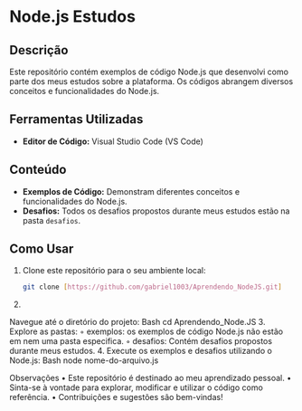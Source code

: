 
# Node.js Estudos

## Descrição

Este repositório contém exemplos de código Node.js que desenvolvi como parte dos meus estudos sobre a plataforma. Os códigos abrangem diversos conceitos e funcionalidades do Node.js.

## Ferramentas Utilizadas

* **Editor de Código:** Visual Studio Code (VS Code)

## Conteúdo

* **Exemplos de Código:** Demonstram diferentes conceitos e funcionalidades do Node.js.
* **Desafios:** Todos os desafios propostos durante meus estudos estão na pasta `desafios`.

## Como Usar

1. Clone este repositório para o seu ambiente local:

   ```bash
   git clone [https://github.com/gabriel1003/Aprendendo_NodeJS.git]
2. 
Navegue até o diretório do projeto:
Bash
cd Aprendendo_Node.JS
3. 
Explore as pastas:
◦ exemplos: os exemplos de código Node.js não estão em nem uma pasta especifica.
◦ desafios: Contém desafios propostos durante meus estudos.
4. 
Execute os exemplos e desafios utilizando o Node.js:
Bash
node nome-do-arquivo.js

Observações
• Este repositório é destinado ao meu aprendizado pessoal.
• Sinta-se à vontade para explorar, modificar e utilizar o código como referência.
• Contribuições e sugestões são bem-vindas!